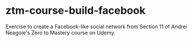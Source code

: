# ztm-course-build-facebook

Exercise to create a Facebook-like social network from Section 11 of Andrei Neagoie's Zero to Mastery course on Udemy.
